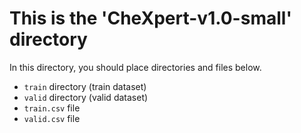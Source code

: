 # This is the 'CheXpert-v1.0-small' directory
In this directory, you should place directories and files below.
* `train` directory (train dataset)
* `valid` directory (valid dataset)
* `train.csv` file
* `valid.csv` file
